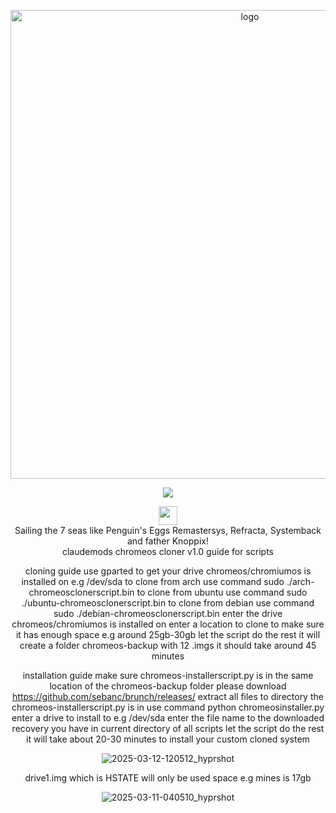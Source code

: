 <p align="center">
    <img width="750" src="https://i.postimg.cc/25Jsj3yD/claudemods-3-6-2025-2.png" alt="logo">
</p>

<div align="center">


<p align="center">
<a href="https://chromeos.google/intl/en_uk/" target="_blank"><img src="https://img.shields.io/badge/DISTRO-ChromeOS-ffcd46?style=for-the-badge&logo=google" /></a>

  
<div align="center" style="line-height: 3;">
  <a href="https://www.deepseek.com/" target="_blank">
    <img 
      alt="Homepage" 
      src="https://i.postimg.cc/Hs2vbbZ8/Deep-Seek-Homepage.png?raw=true" 
      style="height: 30px; width: auto;" 
    />
  </a>
</div>

<div align="center">
Sailing the 7 seas like Penguin's Eggs Remastersys, Refracta, Systemback and father Knoppix! 

<div align="center">
claudemods chromeos cloner v1.0 guide for scripts

<div align="center">
    
cloning guide
use gparted to get your drive chromeos/chromiumos is installed on e.g /dev/sda
to clone from arch use command sudo ./arch-chromeosclonerscript.bin
to clone from ubuntu use command sudo ./ubuntu-chromeosclonerscript.bin
to clone from debian use command sudo ./debian-chromeosclonerscript.bin
enter the drive chromeos/chromiumos is installed on
enter a location to clone to make sure it has enough space e.g around 25gb-30gb
let the script do the rest it will create a folder chromeos-backup with 12 .imgs it should take around 45 minutes


<div align="center">

installation guide
make sure chromeos-installerscript.py is in the same location of the chromeos-backup folder
please download https://github.com/sebanc/brunch/releases/
extract all files to directory the chromeos-installerscript.py is in
use command python chromeosinstaller.py
enter a drive to install to e.g /dev/sda
enter the file name to the downloaded recovery you have in current directory of all scripts
let the script do the rest
it will take about 20-30 minutes to install your custom cloned system

<div align="center">

![2025-03-12-120512_hyprshot](https://github.com/user-attachments/assets/4bfa55d3-1d0f-4b48-80c3-68eec09ecb27)

<div align="center">
    drive1.img which is HSTATE will only be used space e.g mines is 17gb
    
![2025-03-11-040510_hyprshot](https://github.com/user-attachments/assets/8b21aa26-354e-4cbc-ab75-b00645aa7f74)



